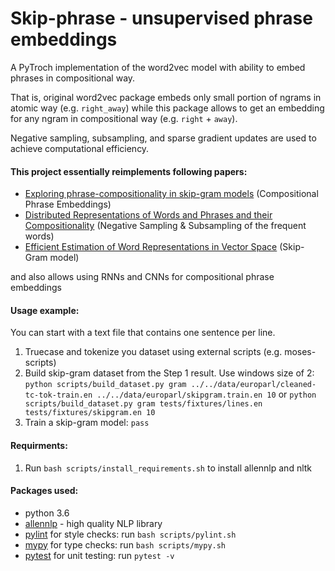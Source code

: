 # Skip-phrase - unsupervised phrase embeddings
A PyTroch implementation of the word2vec model with ability to embed phrases in compositional way.

That is, original word2vec package embeds only small portion of ngrams in atomic way (e.g. `right_away`) while this package allows
to get an embedding for any ngram in compositional way (e.g. `right` + `away`). 

Negative sampling, subsampling, and sparse gradient updates are used to achieve computational efficiency.

#### This project essentially reimplements following papers:
* [Exploring phrase-compositionality in skip-gram models](https://arxiv.org/pdf/1607.06208.pdf) (Compositional Phrase Embeddings)
* [Distributed Representations of Words and Phrases and their Compositionality](https://arxiv.org/pdf/1310.4546.pdf) (Negative Sampling & Subsampling of the frequent words)
* [Efficient Estimation of Word Representations in Vector Space](https://arxiv.org/pdf/1301.3781.pdf) (Skip-Gram model)

and also allows using RNNs and CNNs for compositional phrase embeddings

#### Usage example:
You can start with a text file that contains one sentence per line. 
1. Truecase and tokenize you dataset using external scripts (e.g. moses-scripts) 
2. Build skip-gram dataset from the Step 1 result. Use windows size of 2:
`python scripts/build_dataset.py gram ../../data/europarl/cleaned-tc-tok-train.en ../../data/europarl/skipgram.train.en 10`
or
`python scripts/build_dataset.py gram tests/fixtures/lines.en tests/fixtures/skipgram.en 10`
3. Train a skip-gram model: 
`pass`

#### Requirments:
1. Run `bash scripts/install_requirements.sh` to install allennlp and nltk 

#### Packages used:
* python 3.6
* [allennlp](https://github.com/allenai/allennlp) - high quality NLP library
* [pylint](https://www.pylint.org/) for style checks: run `bash scripts/pylint.sh` 
* [mypy](http://mypy-lang.org/) for type checks: run `bash scripts/mypy.sh`  
* [pytest](https://docs.pytest.org/en/latest/) for unit testing: run `pytest -v` 

